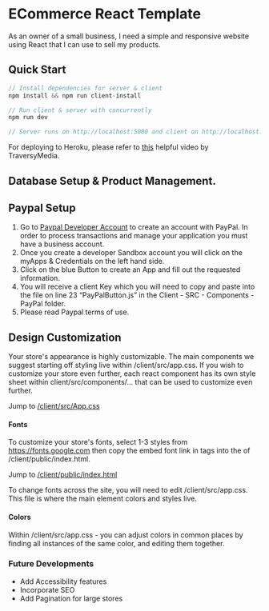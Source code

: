 # ECommerce React Template
As an owner of a small business, I need a simple and responsive website using React that I can use to sell my products. 


## Quick Start

```javascript
// Install dependencies for server & client
npm install && npm run client-install

// Run client & server with concurrently
npm run dev

// Server runs on http://localhost:5000 and client on http://localhost:3000
```

For deploying to Heroku, please refer to [this](https://www.youtube.com/watch?v=71wSzpLyW9k) helpful video by TraversyMedia.

## Database Setup & Product Management. 




## Paypal Setup

1. Go to [Paypal Developer Account](https://developer.paypal.com/developer/accounts/) to create an account with PayPal. In order to process transactions and manage your application you must have a business account. 
2. Once you create a developer Sandbox account you will click on the myApps & Credentials on the left hand side.
3. Click on the blue Button to create an App and fill out the requested information.
4. You will receive a client Key which you will need to copy and paste into the file on line 23 “PayPalButton.js” in the Client - SRC - Components - PayPal folder. 
5. Please read Paypal terms of use.
 


## Design Customization
Your store's appearance is highly customizable. The main components we suggest starting off styling live within /client/src/app.css. If you wish to customize your store even further, each react component has its own style sheet within client/src/components/... that can be used to customize even further. 

Jump to [/client/src/App.css](#anchor)

#### Fonts
To customize your store's fonts, select 1-3 styles from <https://fonts.google.com> then copy the embed font link in <link> tags into the <head> of /client/public/index.html.

Jump to [/client/public/index.html](#anchor)

To change fonts across the site, you will need to edit /client/src/app.css. This file is where the main element colors and styles live.

#### Colors 
Within /client/src/app.css - you can adjust colors in common places by finding all instances of the same color, and editing them together. 






### Future Developments 
 + Add Accessibility features
 + Incorporate SEO 
 + Add Pagination for large stores
 